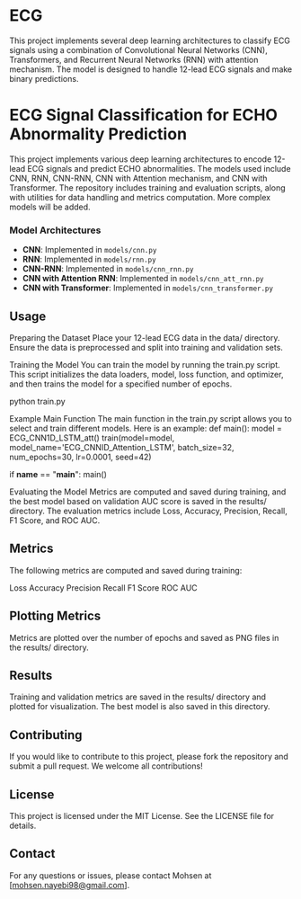 # ECG
This project implements several deep learning architectures to classify ECG signals using a combination of Convolutional Neural Networks (CNN), Transformers, and Recurrent Neural Networks (RNN) with attention mechanism. The model is designed to handle 12-lead ECG signals and make binary predictions.


# ECG Signal Classification for ECHO Abnormality Prediction

This project implements various deep learning architectures to encode 12-lead ECG signals and predict ECHO abnormalities. The models used include CNN, RNN, CNN-RNN, CNN with Attention mechanism, and CNN with Transformer. The repository includes training and evaluation scripts, along with utilities for data handling and metrics computation. More complex models will be added. 


### Model Architectures

- **CNN**: Implemented in `models/cnn.py`
- **RNN**: Implemented in `models/rnn.py`
- **CNN-RNN**: Implemented in `models/cnn_rnn.py`
- **CNN with Attention RNN**: Implemented in `models/cnn_att_rnn.py`
- **CNN with Transformer**: Implemented in `models/cnn_transformer.py`



## Usage
Preparing the Dataset
Place your 12-lead ECG data in the data/ directory. Ensure the data is preprocessed and split into training and validation sets.

Training the Model
You can train the model by running the train.py script. This script initializes the data loaders, model, loss function, and optimizer, and then trains the model for a specified number of epochs.

python train.py

Example Main Function
The main function in the train.py script allows you to select and train different models. Here is an example:
def main():
    model = ECG_CNN1D_LSTM_att()
    train(model=model, model_name='ECG_CNNID_Attention_LSTM', batch_size=32, num_epochs=30, lr=0.0001, seed=42)

if __name__ == "__main__":
    main()


Evaluating the Model
Metrics are computed and saved during training, and the best model based on validation AUC score is saved in the results/ directory. The evaluation metrics include Loss, Accuracy, Precision, Recall, F1 Score, and ROC AUC.


## Metrics
The following metrics are computed and saved during training:

Loss
Accuracy
Precision
Recall
F1 Score
ROC AUC


## Plotting Metrics
Metrics are plotted over the number of epochs and saved as PNG files in the results/ directory.

## Results
Training and validation metrics are saved in the results/ directory and plotted for visualization. The best model is also saved in this directory.



## Contributing
If you would like to contribute to this project, please fork the repository and submit a pull request. We welcome all contributions!

## License
This project is licensed under the MIT License. See the LICENSE file for details.


## Contact
For any questions or issues, please contact Mohsen at [mohsen.nayebi98@gmail.com].


